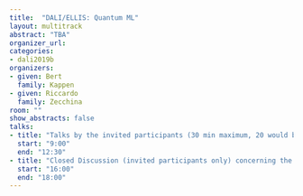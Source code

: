 ```yaml
---
title:  "DALI/ELLIS: Quantum ML"
layout: multitrack
abstract: "TBA"
organizer_url:
categories:
- dali2019b
organizers:
- given: Bert
  family: Kappen
- given: Riccardo
  family: Zecchina
room: ""
show_abstracts: false
talks:
- title: "Talks by the invited participants (30 min maximum, 20 would be optimal)"
  start: "9:00"
  end: "12:30"
- title: "Closed Discussion (invited participants only) concerning the next steps in ELLIS"
  start: "16:00"
  end: "18:00"
---
```


